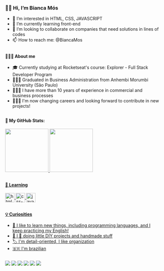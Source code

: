  ### 👋🏻 Hi, I’m Bianca Mós

- 👀 I’m interested in HTML, CSS, JAVASCRIPT
- 🌱 I’m currently learning front-end
- 🔭 I’m looking to collaborate on companies that need solutions in lines of codes
- 📫 How to reach me: @BiancaMos

##

#### 🙋🏻‍♀️ About me
- 🎓 Currently studying at Rocketseat's course: Explorer - Full Stack Developer Program 
- 👩🏻‍🎓 Graduated in Business Administration from Anhembi Morumbi University (São Paulo)
- 👩🏻‍💼 I have more than 10 years of experience in commercial and business processes
- 👩🏻‍💻 I'm now changing careers and looking forward to contribute in new projects!

##

#### 🤖 My GitHub Stats:
<a href="https://github.com/BiancaMos"> 
<img height="140em" src="https://github-readme-stats.vercel.app/api?username=biancamos&show_icons=true&theme=dracula&include_all_commits=true&count_private=true"/> 
<img height="140em" src="https://github-readme-stats.vercel.app/api/top-langs/?username=biancamos&layout=compact&langs_count=16&theme=dracula"/>
 
 ##
 
#### 📖 Learning

  <img align="center" alt="html-symbol" height="30" src="https://cdn.jsdelivr.net/gh/devicons/devicon/icons/html5/html5-original.svg" />
  <img align="center" alt="css-symbol" height="30" src="https://cdn.jsdelivr.net/gh/devicons/devicon/icons/css3/css3-original.svg" />
  <img align="center" alt="javascript-symbol" height="30" src="https://cdn.jsdelivr.net/gh/devicons/devicon/icons/javascript/javascript-original.svg" />
 
 ##

#### 💡 Curiosities
- 📝 I like to learn new things, including programming languages, and I keep practicing my English!
- 🧶 I 🤍 doing little DIY projects and handmade stuff 
- 🏷 I'm detail-oriented, I like organization 
- 🇧🇷 I'm brazilian 

 
 ##

 <div> 
  <a href="https://instagram.com/bianca_mos?igshid=YmMyMTA2M2Y=" target="_blank"><img src="https://img.shields.io/badge/-Instagram-%23E4405F?style=for-the-badge&logo=instagram&logoColor=white" target="_blank"></a>
 	<a href="https://twitter.com/mos_bianca" target="_blank"><img src="https://img.shields.io/badge/Twitter-1DA1F2?style=for-the-badge&logo=twitter&logoColor=white"></a>
 <a href="https://discord.gg/biancamos#3110" target="_blank"><img src="https://img.shields.io/badge/Discord-7289DA?style=for-the-badge&logo=discord&logoColor=white" target="_blank"></a> 
  <a href = "mailto:xxxxxxxxx@gmail.com"><img src="https://img.shields.io/badge/-Gmail-%23333?style=for-the-badge&logo=gmail&logoColor=white" target="_blank"></a>
  <a href="https://www.linkedin.com/in/bianca-mós/" target="_blank"><img src="https://img.shields.io/badge/-LinkedIn-%230077B5?style=for-the-badge&logo=linkedin&logoColor=white" target="_blank"></a> 
  <a href="https://github.com/BiancaMos" target="_blank"><img src="https://img.shields.io/badge/GitHub-100000?style=for-the-badge&logo=github&logoColor=white" target="_blank"></a> 
  
</div>
 
 


<!---
BiancaMos/BiancaMos is a ✨ special ✨ repository because its `README.md` (this file) appears on your GitHub profile.
You can click the Preview link to take a look at your changes.
--->

